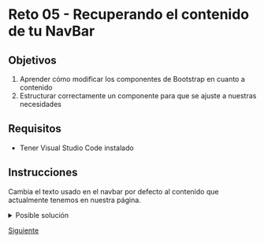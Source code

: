 # Reto 05 - Recuperando el contenido de tu NavBar

## Objetivos
1. Aprender cómo modificar los componentes de Bootstrap en cuanto a contenido
2. Estructurar correctamente un componente para que se ajuste a nuestras necesidades

## Requisitos
- Tener Visual Studio Code instalado

## Instrucciones

Cambia el texto usado en el navbar por defecto al contenido que actualmente
tenemos en nuestra página.

<details>
  <summary>Posible solución</summary>

```html
<body>
  <!-- Nuestra barra de navegación comentada va aquí -->
  <nav class="navbar navbar-expand-lg navbar-light" style="background-color: #fffbf7;">
    <div class="container-fluid">
      <a class="navbar-brand" href="#">
        <img src="https://getmatcha.com/wp-content/themes/getmatcha/img/footer_logo.svg" />
      </a>
      <button class="navbar-toggler" type="button" data-bs-toggle="collapse" data-bs-target="#navbarSupportedContent"
        aria-controls="navbarSupportedContent" aria-expanded="false" aria-label="Toggle navigation">
        <span class="navbar-toggler-icon"></span>
      </button>
      <div class="collapse navbar-collapse" id="navbarSupportedContent">
        <ul class="navbar-nav mx-auto mb-2 mb-lg-0">
          <li class="nav-item">
            <a class="nav-link" aria-current="page" href="#">Platform</a>
          </li>

          <li class="nav-item">
            <a class="nav-link" href="#">Pricing</a>
          </li>

          <li class="nav-item">
            <a class="nav-link" href="#">Customers</a>
          </li>

          <li class="nav-item">
            <a class="nav-link" href="#">Resources</a>
          </li>

          <li class="nav-item">
            <a class="nav-link" href="#">About us</a>
          </li>

        </ul>
        <div class="actions">
          <a href="#">Sign In</a>
          <button>Start Free Trial</button>
        </div>
      </div>
    </div>
  </nav>
  <!-- Nuestro contenido va aquí-->
</body>
```

Viéndose algo como:

![Barra de navegación de Bootstrap con contenido](../assets/bootstrap-default-navbar-with-content.png)

</details>



[Siguiente](../reto-06/README.md)